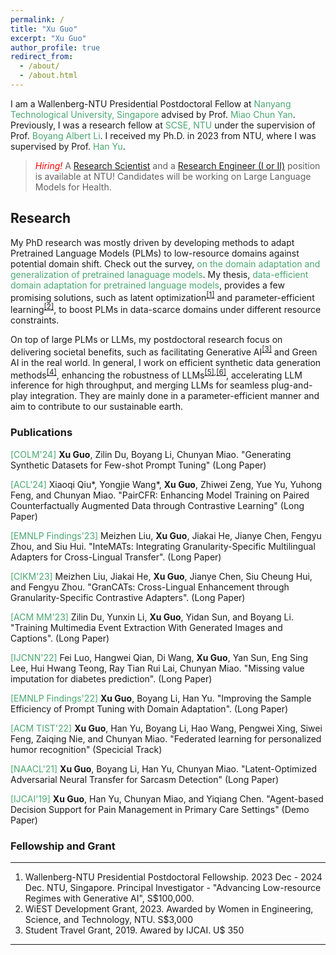 ```yaml
---
permalink: /
title: "Xu Guo"
excerpt: "Xu Guo"
author_profile: true
redirect_from: 
  - /about/
  - /about.html
---
```


I am a Wallenberg-NTU Presidential Postdoctoral Fellow at <a href="https://www.ntu.edu.sg/" style="color: #4ca772; text-decoration: none;">Nanyang Technological University, Singapore</a> advised by Prof. <a href="https://dr.ntu.edu.sg/cris/rp/rp00084" style="color: #4ca772; text-decoration: none;">Miao Chun Yan</a>.
Previously, I was a research fellow at <a href="https://www.ntu.edu.sg/scse" style="color: #4ca772; text-decoration: none;">SCSE, NTU</a>
under the supervision of Prof. <a href="http://www.boyangli.org/" style="color: #4ca772; text-decoration: none;">Boyang Albert Li</a>.
I received my Ph.D. in 2023 from NTU, where I was supervised by Prof. <a href="https://personal.ntu.edu.sg/han.yu/" style="color: #4ca772; text-decoration: none;">Han Yu</a>.

> <span style="color:red"> *Hiring!* </span> A <a href="https://ntu.wd3.myworkdayjobs.com/en-US/Careers/details/Research-Scientist--Computer-Science-Natural-Language-Processing-_R00017008">Research Scientist</a> and a 
> <a href="https://ntu.wd3.myworkdayjobs.com/en-US/Careers/details/Research-Engineer-I-or-II--Computer-Science--Natural-Language-Processing-_R00017009"> Research Engineer (I or II)</a> position is available at NTU!
> Candidates will be working on Large Language Models for Health. 

## Research

My PhD research was mostly driven by developing methods to adapt Pretrained Language Models (PLMs) to low-resource domains against potential domain shift. 
Check out the survey, <a href="https://arxiv.org/pdf/2211.03154.pdf" style="color: #4ca772; text-decoration: none;">on the domain adaptation and generalization of pretrained lanaguage models</a>. 
My thesis, <a href="https://dr.ntu.edu.sg/bitstream/10356/167965/2/PhD_Thesis_GuoXu.pdf" style="color: #4ca772; text-decoration: none;">data-efficient domain adaptation for pretrained language models</a>, 
provides a few promising solutions, such as latent optimization<sup>[[1]](https://aclanthology.org/2021.naacl-main.425.pdf)</sup> and parameter-efficient learning<sup>[[2]](https://aclanthology.org/2022.findings-emnlp.258.pdf)</sup>, to boost PLMs in data-scarce domains under different resource constraints. 

On top of large PLMs or LLMs, my postdoctoral research focus on delivering societal benefits, such as facilitating Generative AI<sup>[[3]](https://arxiv.org/pdf/2403.04190)</sup> and Green AI in the real world.
In general, I work on efficient synthetic data generation methods<sup>[[4]](https://dl.acm.org/doi/pdf/10.1145/3581783.3612526)</sup>, enhancing the robustness of LLMs<sup>[[5]](https://arxiv.org/pdf/2406.06633),[[6]](https://arxiv.org/pdf/2407.03993)</sup>, 
accelerating LLM inference for high throughput, 
and merging LLMs for seamless plug-and-play integration.
They are mainly done in a parameter-efficient manner and aim to contribute to our sustainable earth.

### Publications

<span style="color: #4ca772">[COLM'24]</span> **Xu Guo**, Zilin Du, Boyang Li, Chunyan Miao. "Generating Synthetic Datasets for Few-shot Prompt Tuning" (Long Paper)

<span style="color: #4ca772">[ACL'24]</span> Xiaoqi Qiu\*, Yongjie Wang\*, **Xu Guo**, Zhiwei Zeng, Yue Yu, Yuhong Feng, and Chunyan Miao. "PairCFR: Enhancing Model Training on Paired Counterfactually Augmented Data through Contrastive Learning" (Long Paper)

<span style="color: #4ca772">[EMNLP Findings'23]</span> Meizhen Liu, **Xu Guo**, Jiakai He, Jianye Chen, Fengyu Zhou, and Siu Hui. "InteMATs: Integrating Granularity-Specific Multilingual Adapters for Cross-Lingual Transfer". (Long Paper)

<span style="color: #4ca772">[CIKM'23]</span> Meizhen Liu, Jiakai He, **Xu Guo**, Jianye Chen, Siu Cheung Hui, and Fengyu Zhou. "GranCATs: Cross-Lingual Enhancement through Granularity-Specific Contrastive Adapters". (Long Paper)

<span style="color: #4ca772">[ACM MM'23]</span> Zilin Du, Yunxin Li, **Xu Guo**, Yidan Sun, and Boyang Li. "Training Multimedia Event Extraction With Generated Images and Captions". (Long Paper) 

<span style="color: #4ca772">[IJCNN'22]</span> Fei Luo, Hangwei Qian, Di Wang, **Xu Guo**, Yan Sun, Eng Sing Lee, Hui Hwang Teong, Ray Tian Rui Lai, Chunyan Miao. "Missing value imputation for diabetes prediction". (Long Paper)

<span style="color: #4ca772">[EMNLP Findings'22]</span> **Xu Guo**, Boyang Li, Han Yu. "Improving the Sample Efficiency of Prompt Tuning with Domain Adaptation". (Long Paper)

<span style="color: #4ca772">[ACM TIST'22]</span> **Xu Guo**, Han Yu, Boyang Li, Hao Wang, Pengwei Xing, Siwei Feng, Zaiqing Nie, and Chunyan Miao. "Federated learning for personalized humor recognition" (Specicial Track)

<span style="color: #4ca772">[NAACL'21]</span> **Xu Guo**, Boyang Li, Han Yu, Chunyan Miao. "Latent-Optimized Adversarial Neural Transfer for Sarcasm Detection" (Long Paper)

<span style="color: #4ca772">[IJCAI'19]</span> **Xu Guo**, Han Yu, Chunyan Miao, and Yiqiang Chen. "Agent-based Decision Support for Pain Management in Primary Care Settings" (Demo Paper)

[//]: # (News)

[//]: # (---)

[//]: # (* 10.23/2023. Served as a Session Chair at CIKM.)

[//]: # (* 10.9/2023. Visiting TUM, Germany.)

[//]: # (* 10/2023. One [paper]&#40;https://aclanthology.org/2023.findings-emnlp.335.pdf&#41; accepted to EMNLP Findings. )

[//]: # (* 08/2023. One [paper]&#40;https://dl.acm.org/doi/pdf/10.1145/3583780.3614896&#41; accepted to CIKM. )

[//]: # (* 07/2023. One [paper]&#40;https://browse.arxiv.org/pdf/2306.08966.pdf&#41; accepted to ACM MM.)

[//]: # (* 06/2023. Awarded [Wallenberg-NTU Presidential Postdoctoral Fellowship.]&#40;https://www.ntu.edu.sg/research/research-careers/presidential-postdoctoral-fellowship-&#40;ppf&#41;#Content_C048_Col01&#41;)

[//]: # (* 02/05/2023. Successfully defended my PhD.)

[//]: # (* 02/2023. Awarded [WiEST Development Grant]&#40;https://www.ntu.edu.sg/women/wiest-development-grant&#41;. Women in STEM at NTU.)


### Fellowship and Grant

----
1. Wallenberg-NTU Presidential Postdoctoral Fellowship. 2023 Dec - 2024 Dec. NTU, Singapore. Principal Investigator - "Advancing Low-resource Regimes with Generative AI", S$100,000.
2. WiEST Development Grant, 2023. Awarded by Women in Engineering, Science, and Technology, NTU. S$3,000
3. Student Travel Grant, 2019. Awared by IJCAI. U\$ 350
----



